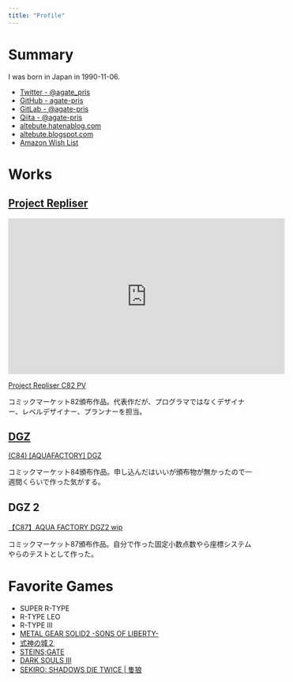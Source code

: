 ```yaml
---
title: "Profile"
---
```


# Summary

I was born in Japan in 1990-11-06.

- [Twitter - @agate_pris](https://twitter.com/agate_pris)
- [GitHub - agate-pris](https://github.com/agate-pris)
- [GitLab - @agate-pris](https://gitlab.com/agate-pris)
- [Qiita - @agate-pris](https://qiita.com/agate-pris)
- [altebute.hatenablog.com](https://altebute.hatenablog.com/)
- [altebute.blogspot.com](http://altebute.blogspot.com/)
- [Amazon Wish List](https://www.amazon.co.jp/registry/wishlist/MNV541VIJ66S)

# Works

## [Project Repliser](http://www.aquafactory.x0.com/repliser/)

<p><iframe width="560" height="315" src="https://www.youtube.com/embed/qj2tbuR8pXQ" frameborder="0" allow="accelerometer; autoplay; encrypted-media; gyroscope; picture-in-picture" allowfullscreen></iframe></p>

<p><script type="application/javascript" src="https://embed.nicovideo.jp/watch/sm18556664/script?w=640&h=360"></script><noscript><a href="https://www.nicovideo.jp/watch/sm18556664">Project Repliser C82 PV</a></noscript></p>

コミックマーケット82頒布作品。代表作だが、プログラマではなくデザイナー、レベルデザイナー、プランナーを担当。

## [DGZ](http://www.vector.co.jp/soft/winnt/game/se504569.html)

<p><script type="application/javascript" src="https://embed.nicovideo.jp/watch/sm21555776/script?w=640&h=360"></script><noscript><a href="https://www.nicovideo.jp/watch/sm21555776">(C84) [AQUAFACTORY] DGZ</a></noscript></p>

コミックマーケット84頒布作品。申し込んだはいいが頒布物が無かったので一週間くらいで作った気がする。

## DGZ 2

<p><script type="application/javascript" src="https://embed.nicovideo.jp/watch/sm25220052/script?w=640&h=360"></script><noscript><a href="https://www.nicovideo.jp/watch/sm25220052">【C87】AQUA FACTORY DGZ2 wip</a></noscript></p>

コミックマーケット87頒布作品。自分で作った固定小数点数やら座標システムやらのテストとして作った。

# Favorite Games

- SUPER R-TYPE
- R-TYPE LEO
- R-TYPE III
- [METAL GEAR SOLID2 -SONS OF LIBERTY-](https://www.konami.com/mg/archive/mgs2/)
- [式神の城２](http://www.alfasystem.net/game/shiki2/)
- [STEINS;GATE](http://steinsgate.jp/)
- [DARK SOULS Ⅲ](https://www.darksouls.jp/detail_ds3_tffe.html)
- [SEKIRO: SHADOWS DIE TWICE | 隻狼](https://www.sekiro.jp/)
